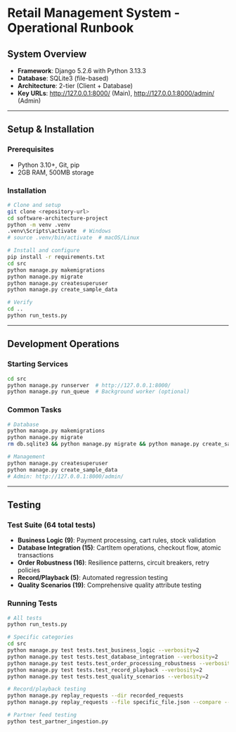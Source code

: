 # Retail Management System - Operational Runbook

## System Overview
- **Framework**: Django 5.2.6 with Python 3.13.3
- **Database**: SQLite3 (file-based)
- **Architecture**: 2-tier (Client + Database)
- **Key URLs**: http://127.0.0.1:8000/ (Main), http://127.0.0.1:8000/admin/ (Admin)

---

## Setup & Installation

### Prerequisites
- Python 3.10+, Git, pip
- 2GB RAM, 500MB storage

### Installation
```bash
# Clone and setup
git clone <repository-url>
cd software-architecture-project
python -m venv .venv
.venv\Scripts\activate  # Windows
# source .venv/bin/activate  # macOS/Linux

# Install and configure
pip install -r requirements.txt
cd src
python manage.py makemigrations
python manage.py migrate
python manage.py createsuperuser
python manage.py create_sample_data

# Verify
cd ..
python run_tests.py
```

---

## Development Operations

### Starting Services
```bash
cd src
python manage.py runserver  # http://127.0.0.1:8000/
python manage.py run_queue  # Background worker (optional)
```

### Common Tasks
```bash
# Database
python manage.py makemigrations
python manage.py migrate
rm db.sqlite3 && python manage.py migrate && python manage.py create_sample_data  # Reset

# Management
python manage.py createsuperuser
python manage.py create_sample_data
# Admin: http://127.0.0.1:8000/admin/
```

---

## Testing

### Test Suite (64 total tests)
- **Business Logic (9)**: Payment processing, cart rules, stock validation
- **Database Integration (15)**: CartItem operations, checkout flow, atomic transactions
- **Order Robustness (16)**: Resilience patterns, circuit breakers, retry policies
- **Record/Playback (5)**: Automated regression testing
- **Quality Scenarios (19)**: Comprehensive quality attribute testing

### Running Tests
```bash
# All tests
python run_tests.py

# Specific categories
cd src
python manage.py test tests.test_business_logic --verbosity=2
python manage.py test tests.test_database_integration --verbosity=2
python manage.py test tests.test_order_processing_robustness --verbosity=2
python manage.py test tests.test_record_playback --verbosity=2
python manage.py test tests.test_quality_scenarios --verbosity=2

# Record/playback testing
python manage.py replay_requests --dir recorded_requests
python manage.py replay_requests --file specific_file.json --compare --fail-fast

# Partner feed testing
python test_partner_ingestion.py
```